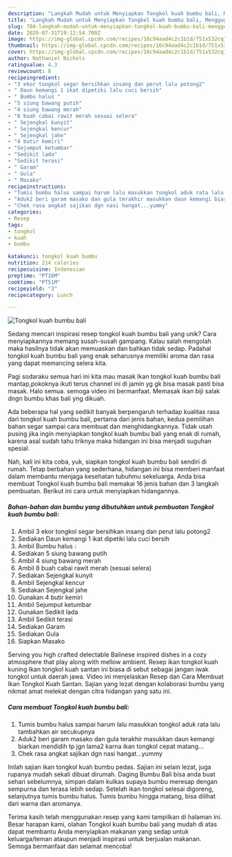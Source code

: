 ```yaml
---
description: "Langkah Mudah untuk Menyiapkan Tongkol kuah bumbu bali, Menggugah Selera"
title: "Langkah Mudah untuk Menyiapkan Tongkol kuah bumbu bali, Menggugah Selera"
slug: 704-langkah-mudah-untuk-menyiapkan-tongkol-kuah-bumbu-bali-menggugah-selera
date: 2020-07-31T19:12:54.700Z
image: https://img-global.cpcdn.com/recipes/16c94aad4c2c1b1d/751x532cq70/tongkol-kuah-bumbu-bali-foto-resep-utama.jpg
thumbnail: https://img-global.cpcdn.com/recipes/16c94aad4c2c1b1d/751x532cq70/tongkol-kuah-bumbu-bali-foto-resep-utama.jpg
cover: https://img-global.cpcdn.com/recipes/16c94aad4c2c1b1d/751x532cq70/tongkol-kuah-bumbu-bali-foto-resep-utama.jpg
author: Nathaniel Nichols
ratingvalue: 4.3
reviewcount: 8
recipeingredient:
- "3 ekor tongkol segar bersihkan insang dan perut lalu potong2"
- " Daun kemangi 1 ikat dipetiki lalu cuci bersih"
- " Bumbu halus "
- "5 siung bawang putih"
- "4 siung bawang merah"
- "8 buah cabai rawit merah sesuai selera"
- " Sejengkal kunyit"
- " Sejengkal kencur"
- " Sejengkal jahe"
- "4 butir kemiri"
- "Sejumput ketumbar"
- "Sedikit lada"
- "Sedikit terasi"
- " Garam"
- " Gula"
- " Masako"
recipeinstructions:
- "Tumis bumbu halus sampai harum lalu masukkan tongkol aduk rata lalu tambahkan air secukupnya"
- "Aduk2 beri garam masako dan gula terakhir masukkan daun kemangi biarkan mendidih tp jgn lama2 karna ikan tongkol cepat matang..."
- "Chek rasa angkat sajikan dgn nasi hangat...yummy"
categories:
- Resep
tags:
- tongkol
- kuah
- bumbu

katakunci: tongkol kuah bumbu 
nutrition: 214 calories
recipecuisine: Indonesian
preptime: "PT16M"
cooktime: "PT51M"
recipeyield: "3"
recipecategory: Lunch

---
```



![Tongkol kuah bumbu bali](https://img-global.cpcdn.com/recipes/16c94aad4c2c1b1d/751x532cq70/tongkol-kuah-bumbu-bali-foto-resep-utama.jpg)

Sedang mencari inspirasi resep tongkol kuah bumbu bali yang unik? Cara menyiapkannya memang susah-susah gampang. Kalau salah mengolah maka hasilnya tidak akan memuaskan dan bahkan tidak sedap. Padahal tongkol kuah bumbu bali yang enak seharusnya memiliki aroma dan rasa yang dapat memancing selera kita.

Pagi sodaraku semua hari ini kita mau masak Ikan tongkol kuah bumbu bali mantap,pokoknya ikuti terus channel ini di jamin yg gk bisa masak pasti bisa masak. Halo semua. semoga video ini bermanfaat. Memasak ikan biji salak dngn bumbu khas bali yng dikuah.

Ada beberapa hal yang sedikit banyak berpengaruh terhadap kualitas rasa dari tongkol kuah bumbu bali, pertama dari jenis bahan, kedua pemilihan bahan segar sampai cara membuat dan menghidangkannya. Tidak usah pusing jika ingin menyiapkan tongkol kuah bumbu bali yang enak di rumah, karena asal sudah tahu triknya maka hidangan ini bisa menjadi suguhan spesial.


Nah, kali ini kita coba, yuk, siapkan tongkol kuah bumbu bali sendiri di rumah. Tetap berbahan yang sederhana, hidangan ini bisa memberi manfaat dalam membantu menjaga kesehatan tubuhmu sekeluarga. Anda bisa membuat Tongkol kuah bumbu bali memakai 16 jenis bahan dan 3 langkah pembuatan. Berikut ini cara untuk menyiapkan hidangannya.

<!--inarticleads1-->

##### Bahan-bahan dan bumbu yang dibutuhkan untuk pembuatan Tongkol kuah bumbu bali:

1. Ambil 3 ekor tongkol segar bersihkan insang dan perut lalu potong2
1. Sediakan  Daun kemangi 1 ikat dipetiki lalu cuci bersih
1. Ambil  Bumbu halus :
1. Sediakan 5 siung bawang putih
1. Ambil 4 siung bawang merah
1. Ambil 8 buah cabai rawit merah (sesuai selera)
1. Sediakan  Sejengkal kunyit
1. Ambil  Sejengkal kencur
1. Sediakan  Sejengkal jahe
1. Gunakan 4 butir kemiri
1. Ambil Sejumput ketumbar
1. Gunakan Sedikit lada
1. Ambil Sedikit terasi
1. Sediakan  Garam
1. Sediakan  Gula
1. Siapkan  Masako


Serving you high crafted delectable Balinese inspired dishes in a cozy atmosphere that play along with mellow ambient. Resep ikan tongkol kuah kuning Ikan tongkol kuah santan ini biasa di sebut sebagai jangan iwak tongkol untuk daerah jawa. Video ini menjelaskan Resep dan Cara Membuat Ikan Tongkol Kuah Santan. Sajian yang lezat dengan kolaborasi bumbu yang nikmat amat melekat dengan citra hidangan yang satu ini. 

<!--inarticleads2-->

##### Cara membuat Tongkol kuah bumbu bali:

1. Tumis bumbu halus sampai harum lalu masukkan tongkol aduk rata lalu tambahkan air secukupnya
1. Aduk2 beri garam masako dan gula terakhir masukkan daun kemangi biarkan mendidih tp jgn lama2 karna ikan tongkol cepat matang...
1. Chek rasa angkat sajikan dgn nasi hangat...yummy


Inilah sajian ikan tongkol kuah bumbu pedas. Sajian ini selain lezat, juga rupanya mudah sekali dibuat dirumah. Daging Bumbu Bali bisa anda buat sehari sebelumnya, simpan dalam kulkas supaya bumbu meresap dengan sempurna dan terasa lebih sedap. Setelah ikan tongkol selesai digoreng, selanjutnya tumis bumbu halus. Tumis bumbu hingga matang, bisa dilihat dari warna dan aromanya. 

Terima kasih telah menggunakan resep yang kami tampilkan di halaman ini. Besar harapan kami, olahan Tongkol kuah bumbu bali yang mudah di atas dapat membantu Anda menyiapkan makanan yang sedap untuk keluarga/teman ataupun menjadi inspirasi untuk berjualan makanan. Semoga bermanfaat dan selamat mencoba!
